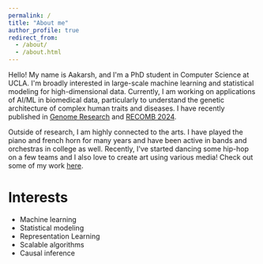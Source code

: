 ```yaml
---
permalink: /
title: "About me"
author_profile: true
redirect_from: 
  - /about/
  - /about.html
---
```


Hello! My name is Aakarsh, and I'm a PhD student in Computer Science at UCLA. I'm broadly interested in large-scale machine learning and statistical modeling for high-dimensional data. Currently, I am working on applications of AI/ML in biomedical data, particularly to understand the genetic architecture of complex human traits and diseases. I have recently published in [Genome Research](https://genome.cshlp.org/) and [RECOMB 2024](https://recomb.org/recomb2024/).

Outside of research, I am highly connected to the arts. I have played the piano and french horn for many years and have been active in bands and orchestras in college as well. Recently, I've started dancing some hip-hop on a few teams and I also love to create art using various media! Check out some of my work [here](https://aakarsh-anand.github.io/hobbies/).

Interests
======
- Machine learning
- Statistical modeling
- Representation Learning
- Scalable algorithms
- Causal inference